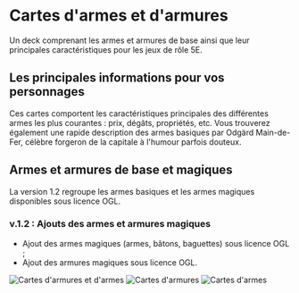 # Cartes d'armes et d'armures
Un deck comprenant les armes et armures de base ainsi que leur principales caractéristiques pour les jeux de rôle 5E.

## Les principales informations pour vos personnages

Ces cartes comportent les caractéristiques principales des différentes armes les plus courantes : prix, dégâts, propriétés, etc. Vous trouverez également une rapide description des armes basiques par Odgärd Main-de-Fer, célèbre forgeron de la capitale à l'humour parfois douteux. 

## Armes et armures de base et magiques

La version 1.2 regroupe les armes basiques et les armes magiques disponibles sous licence OGL.

### v.1.2 : Ajouts des armes et armures magiques

- Ajout des armes magiques (armes, bâtons, baguettes) sous licence OGL ;
- Ajout des armures magiques sous licence OGL.

![Cartes d'armures et d'armes](https://www.black-book-editions.fr/contenu/users/78375/image/rendu.jpg)
![Cartes d'armures](https://www.black-book-editions.fr/contenu/users/78375/image/rendu_armures.jpg)
![Cartes d'armes](https://www.black-book-editions.fr/contenu/users/78375/image/sample.jpg)
